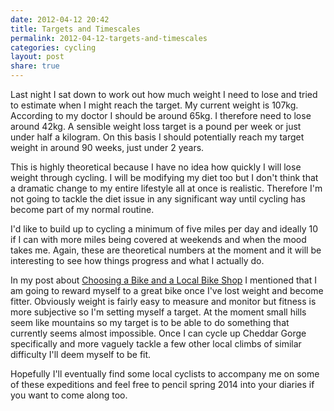 ```yaml
---
date: 2012-04-12 20:42
title: Targets and Timescales
permalink: 2012-04-12-targets-and-timescales
categories: cycling
layout: post
share: true
---
```


Last night I sat down to work out how much weight I need to lose and tried to estimate when I might reach the target. My current weight is 107kg. According to my doctor I should be around 65kg. I therefore need to lose around 42kg. A sensible weight loss target is a pound per week or just under half a kilogram. On this basis I should potentially reach my target weight in around 90 weeks, just under 2 years.

This is highly theoretical because I have no idea how quickly I will lose weight through cycling. I will be modifying my diet too but I don't think that a dramatic change to my entire lifestyle all at once is realistic. Therefore I'm not going to tackle the diet issue in any significant way until cycling has become part of my normal routine.

I'd like to build up to cycling a minimum of five miles per day and ideally 10 if I can with more miles being covered at weekends and when the mood takes me. Again, these are theoretical numbers at the moment and it will be interesting to see how things progress and what I actually do.

In my post about [Choosing a Bike and a Local Bike Shop](http://swwritings.com/post/2012-04-10-choosing-bike-and-local-bike-shop) I mentioned that I am going to reward myself to a great bike once I've lost weight and become fitter. Obviously weight is fairly easy to measure and monitor but fitness is more subjective so I'm setting myself a target. At the moment small hills seem like mountains so my target is to be able to do something that currently seems almost impossible. Once I can cycle up Cheddar Gorge specifically and more vaguely tackle a few other local climbs of similar difficulty I'll deem myself to be fit.

Hopefully I'll eventually find some local cyclists to accompany me on some of these expeditions and feel free to pencil spring 2014 into your diaries if you want to come along too.
